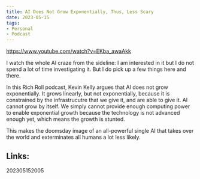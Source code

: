 ```yaml
---
title: AI Does Not Grow Exponentially, Thus, Less Scary
date: 2023-05-15
tags:
- Personal
- Podcast
---
```


https://www.youtube.com/watch?v=EKba_awaAkk

I watch the whole AI craze from the sideline: I am interested in it but I do not spend a lot of time investigating it. But I do pick up a few things here and there.

In this Rich Roll podcast, Kevin Kelly argues that AI does not grow exponentially. It grows linearly, but not exponentially, because it is constrained by the infrastrucutre that we give it, and are able to give it. AI cannot grow by itself. We simply cannot provide enough computing power to enable exponential growth because the technology is not advanced enough yet, which means the growth is stunted.

This makes the doomsday image of an all-powerful single AI that takes over the world and exterminates all humans a lot less likely.

## Links:

202305152005
